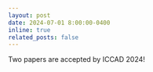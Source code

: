 ```yaml
---
layout: post
date: 2024-07-01 8:00:00-0400
inline: true
related_posts: false
---
```


Two papers are accepted by ICCAD 2024!


